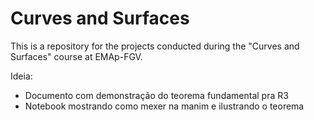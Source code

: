 # Curves and Surfaces

This is a repository for the projects conducted during the "Curves and Surfaces" course at EMAp-FGV.


Ideia:

* Documento com demonstração do teorema fundamental pra R3
* Notebook mostrando como mexer na manim e ilustrando o teorema
